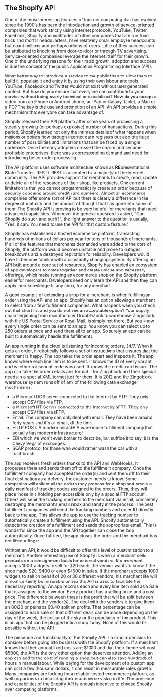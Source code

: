 ## The Shopify API ##

One of the most interesting features of Internet computing that has evolved since the 1990's has been the introduction and growth of service-oriented companies that work strictly using Internet protocols. YouTube, Twitter, Facebook, Shopify and multitudes of other companies that are run from brick and mortar headquarters, have relatively small employee headcounts but count millions and perhaps billions of users. Little of their success can be attributed to knocking from door-to-door or through TV advertising. Service-oriented companies leverage the Internet itself for their growth. One of the underlying reasons for their rapid growth, adoption and success is due the concept of the public Application Programming Interface (API).

What better way to introduce a service to the public than to allow them to build it, populate it and enjoy it by using their own labour and tools. YouTube, Facebook and Twitter would not exist without user generated content. But how do you ensure that everyone can contribute to your service without being overly technical or specialized? How do you accept a video from an iPhone or Android phone, an iPad or Galaxy Tablet, a Mac or a PC? The key is the use and promotion of an API. An API provides a simple mechanism that everyone can take advantage of.

Shopify released their API platform after some years of processing a steadily growing (or perhaps explosive) number of transactions. During this period, Shopify learned not only the intimate details of what happens when millions of dollars flow through Internet cash registers but also the huge number of possibilities and limitations that can be faced by a single codebase. Once the early adopters crossed the chasm and became profitable enterprises, there was a corresponding demand and need for introducing better order processing.

The API platform uses software architecture known as **RE**presentational **S**tate **T**ransfer (REST). REST is accepted by a majority of the Internet community. The API provides support for merchants to create, read, update or delete all of the resources of their shop, like products. One current limitation is that you cannot programmatically create an order because of security concerns around credit card numbers. Almost all ecommerce companies offer some sort of API but there is clearly a difference in the degree of maturity and the amount of thought that has gone into some of them. The Shopify API is proving to be very helpful for merchants that need advanced capabilities. Whenever the general question is asked, "Can Shopify do such and such?", the right answer to the question is usually, "Yes, it can. You need to use the API for that custom feature."

Shopify has established a hosted ecommerce platform, transacting hundreds of millions of dollars per year for tens of thousands of merchants. If all of the features that merchants demanded were added to the core of Shopify, the platform would become unstable and prone to outages, breakdowns and a destroyed reputation for reliability. Developers would have to become familiar with a constantly changing system. By offering an API built around a core set of resources, Shopify has enabled an ecosystem of app developers to come together and create unique and necessary offerings, which make running an ecommerce shop on the Shopify platform easier for merchants. Developers need only learn the API and then they can apply their knowledge to any shop, for any merchant.

A good example of extending a shop for a merchant, is when fulfilling an order using the API and an app. Shopify has an option allowing a merchant to select from a few fulfillment companies. What happens when you check out that short list and you do not see an acceptable option? Your supply chain beginning from manufacturer DrubbleZook to warehouse Zingoblork, with the US Postal Service or Royal Mail, is simply not there. But you know every single order can be sent to an app. You know you can select up to 250 orders at once and send them all to an app. So surely an app can be built to automatically handle the fulfillments. 

An app running in the cloud is listening for incoming orders, 24/7. When it gets an order, it robotically follows a set of instructions that ensures that the merchant is happy. The app takes the order apart and inspects it. The app knows where each line item is to be sent. It knows the ID of every variant and whether a discount code was used. It knows the credit card issuer. The app can take the order details and format it for Zingoblork and their special needs in a special XML format just for them. It is 2012 and the Zingoblork warehouse system runs off of any of the following data exchange mechanisms:

*  a Microsoft DOS server connected to the Internet by FTP. They only accept CSV files via FTP.
*  a Microsoft NT Server connected to the Internet by sFTP. They only accept CSV files via sFTP.
*  Email. The company can only deal with email. They have been around forty years and it's all email, all the time.
*  HTTP POST. A modern miracle! A warehouse fulfillment company that actually has modern infrastructure!
*  EDI which we won't even bother to describe, but suffice it to say, it is the Chevy Vega of exchanges.
*  SOAP protocol for those who would rather wash the car with a toothbrush.

The app receives fresh orders thanks to the API and WebHooks. It processes them and sends them off to the fulfillment company. Once the fulfillment company has accepted the order(s) and sent them off to their final destination as a delivery, the customer needs to know. Some companies will collect all the orders they process for a shop and create a daily manifest of tracking codes assigned to the orders. Then, they will place those in a holding pen accessible only by a special FTP account. Others will send the tracking numbers to the merchant via email, completely destroying the merchant's email inbox and sanity in the process. The best fulfillment companies will send the tracking numbers and order ID directly back to the app. This allows the app to use the tracking number to automatically create a fulfillment using the API. Shopify automatically detects the creation of a fulfillment and sends the appropriate email. This is wonderful since the app and the API together can close the loop automatically. Once fulfilled, the app closes the order and the merchant has not lifted a finger.

Without an API, it would be difficult to offer this level of customization to a merchant. Another interesting use of Shopify is when a merchant sells products on a consignment basis for external vendors. If a merchant accepts 1000 widgets to sell for $20 each, the vendor wants to know if the shop made $20, $400 or even $4000 in sales. If the merchant accepts 1000 widgets to sell on behalf of 20 or 30 different vendors, his merchant life will almost certainly be miserable unless the API is used to facilitate the necessary reporting. An app records each and every line item sold as a Sale that is assigned to the vendor. Every product has a selling price and a cost price. The difference between those is the profit that will be split between the merchant and the vendor(s). The deal with the vendors is to give them an 80/20 or perhaps 60/40 split on profits. That percentage can be assigned to each sale so that different deals can be made depending on the day of the week, the colour of the sky or the popularity of the product. This is an app that can be plugged into a shop today. None of this would be possible without the API. 

The presence and functionality of the Shopify API is a crucial decision to consider before going into business with the Shopify platform. If a merchant knows that their annual fixed costs are $1000 and that their theme will cost $5000, the API is the only other option that deserves attention. Adding an app can add to the cost of running a shop, but can also save hundreds of hours in manual labour. While paying for the development of a custom app can cost a few thousand dollars, it can result in measurable sales growth. Many companies are looking for a reliable hosted ecommerce platform, as well as partners to help bring their ecommerce vision to life. The presence and capabilities of the Shopify API is enough incentive to choose Shopify over competing platforms. 

